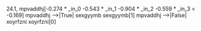 24.1, mpvaddhj[-0.274 * _in_0 -0.543 * _in_1 -0.904 * _in_2 -0.559 * _in_3  < -0.169]
mpvaddhj -->|True| sexgyymb
sexgyymb[1]
mpvaddhj -->|False| xoyrfzni
xoyrfzni[0]

